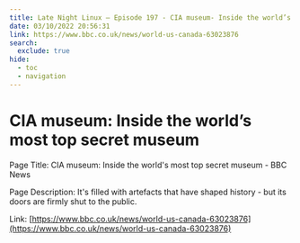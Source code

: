 ```yaml
---
title: Late Night Linux – Episode 197 - CIA museum- Inside the world’s most top secret museum
date: 03/10/2022 20:56:31
link: https://www.bbc.co.uk/news/world-us-canada-63023876
search:
  exclude: true
hide:
  - toc
  - navigation
---
```


# CIA museum: Inside the world’s most top secret museum

Page Title: CIA museum: Inside the world's most top secret museum - BBC News

Page Description: It's filled with artefacts that have shaped history - but its doors are firmly shut to the public. 

Link: [https://www.bbc.co.uk/news/world-us-canada-63023876](https://www.bbc.co.uk/news/world-us-canada-63023876)